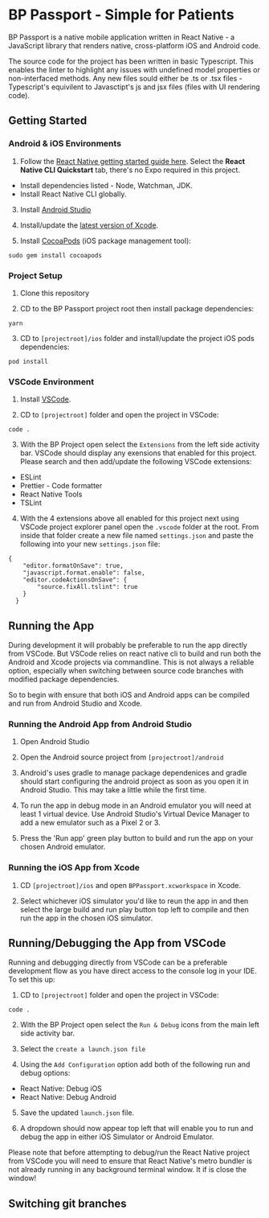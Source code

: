 # BP Passport - Simple for Patients

BP Passport is a native mobile application written in React Native - a JavaScript library that renders native, cross-platform iOS and Android code.

The source code for the project has been written in basic Typescript. This enables the linter to highlight any issues with undefined model properties or non-interfaced methods. Any new files sould either be .ts or .tsx files - Typescript's equivilent to Javasctipt's js and jsx files (files with UI rendering code).

## Getting Started

### Android & iOS Environments

1. Follow the [React Native getting started guide here](https://facebook.github.io/react-native/docs/getting-started). Select the **React Native CLI Quickstart** tab, there's no Expo required in this project.

- Install dependencies listed - Node, Watchman, JDK.
- Install React Native CLI globally.

3. Install [Android Studio](https://developer.android.com/studio)

4. Install/update the [latest version of Xcode](https://itunes.apple.com/us/app/xcode/id497799835?mt=12).

5. Install [CocoaPods](https://cocoapods.org) (iOS package management tool):

```
sudo gem install cocoapods
```

### Project Setup

1. Clone this repository

2. CD to the BP Passport project root then install package dependencies:

```
yarn
```

3. CD to `[projectroot]/ios` folder and install/update the project iOS pods dependencies:

```
pod install
```

### VSCode Environment

1. Install [VSCode](https://code.visualstudio.com/).

2. CD to `[projectroot]` folder and open the project in VSCode:

```
code .
```

3. With the BP Project open select the `Extensions` from the left side activity bar. VSCode should display any exensions that enabled for this project. Please search and then add/update the following VSCode extensions:

- ESLint
- Prettier - Code formatter
- React Native Tools
- TSLint

4. With the 4 extensions above all enabled for this project next using VSCode project explorer panel open the `.vscode` folder at the root. From inside that folder create a new file named `settings.json` and paste the following into your new `settings.json` file:

```
{
    "editor.formatOnSave": true,
    "javascript.format.enable": false,
    "editor.codeActionsOnSave": {
        "source.fixAll.tslint": true
    }
  }
```

## Running the App

During development it will probably be preferable to run the app directly from VSCode. But VSCode relies on react native cli to build and run both the Android and Xcode projects via commandline. This is not always a reliable option, especially when switching between source code branches with modified package dependencies.

So to begin with ensure that both iOS and Android apps can be compiled and run from Android Studio and Xcode.

### Running the Android App from Android Studio

1. Open Android Studio

2. Open the Android source project from `[projectroot]/android`

3. Android's uses gradle to manage package dependenices and gradle should start configuring the android project as soon as you open it in Android Studio. This may take a little while the first time.

4. To run the app in debug mode in an Android emulator you will need at least 1 virtual device. Use Android Studio's Virtual Device Manager to add a new emulator such as a Pixel 2 or 3.

5. Press the 'Run app' green play button to build and run the app on your chosen Android emulator.

### Running the iOS App from Xcode

1. CD `[projectroot]/ios` and open `BPPassport.xcworkspace` in Xcode.

2. Select whichever iOS simulator you'd like to reun the app in and then select the large build and run play button top left to compile and then run the app in the chosen iOS simulator.

## Running/Debugging the App from VSCode

Running and debugging directly from VSCode can be a preferable development flow as you have direct access to the console log in your IDE. To set this up:

1. CD to `[projectroot]` folder and open the project in VSCode:

```
code .
```

2. With the BP Project open select the `Run & Debug` icons from the main left side activity bar.

3. Select the `create a launch.json file`

4. Using the `Add Configuration` option add both of the following run and debug options:

- React Native: Debug iOS
- React Native: Debug Android

5. Save the updated `launch.json` file.

6. A dropdown should now appear top left that will enable you to run and debug the app in either iOS Simulator or Android Emulator.

Please note that before attempting to debug/run the React Native project from VSCode you will need to ensure that React Native's metro bundler is not already running in any background terminal window. It if is close the window!

## Switching git branches
